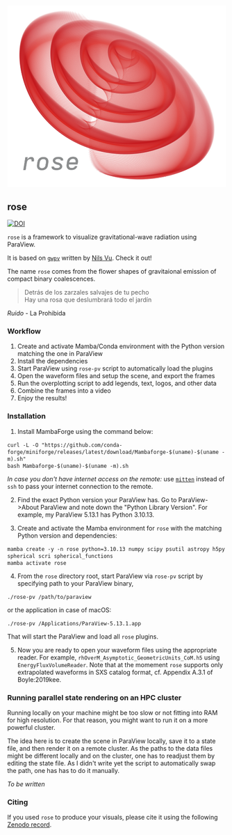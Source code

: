 ![The rose](rose.png)


## rose

[![DOI](https://zenodo.org/badge/546645837.svg)](https://doi.org/10.5281/zenodo.14627565)

`rose` is a framework to visualize gravitational-wave radiation using ParaView.

It is based on [`gwpv`](https://github.com/nilsvu/gwpv) written by [Nils Vu](https://github.com/nilsvu). Check it out!

The name `rose` comes from the flower shapes of gravitaional emission of compact binary coalescences.

> Detrás de los zarzales salvajes de tu pecho \
> Hay una rosa que deslumbrará todo el jardín

_Ruido_ - La Prohibida

### Workflow
1. Create and activate Mamba/Conda environment with the Python version matching the one in ParaView
2. Install the dependencies
3. Start ParaView using `rose-pv` script to automatically load the plugins
4. Open the waveform files and setup the scene, and export the frames
5. Run the overplotting script to add legends, text, logos, and other data
6. Combine the frames into a video
5. Enjoy the results!


### Installation

1. Install MambaForge using the command below:

```shell
curl -L -O "https://github.com/conda-forge/miniforge/releases/latest/download/Mambaforge-$(uname)-$(uname -m).sh"
bash Mambaforge-$(uname)-$(uname -m).sh
```

_In case you don't have internet access on the remote:_ use [`mitten`](https://github.com/unkaktus/mitten) instead of `ssh` to pass your internet connection to the remote.

2. Find the exact Python version your ParaView has. Go to ParaView->About ParaView and note down the "Python Library Version". For example, my ParaView 5.13.1 has Python 3.10.13.

3. Create and activate the Mamba environment for `rose` with the matching Python version and dependencies:

```shell
mamba create -y -n rose python=3.10.13 numpy scipy psutil astropy h5py spherical scri spherical_functions
mamba activate rose
```
4. From the `rose` directory root, start ParaView via `rose-pv` script by specifying path to your ParaView binary, 

```shell
./rose-pv /path/to/paraview
```

or the application in case of macOS:

```shell
./rose-pv /Applications/ParaView-5.13.1.app
```

That will start the ParaView and load all `rose` plugins.

5. Now you are ready to open your waveform files using the appropriate reader. For example, `rhOverM_Asymptotic_GeometricUnits_CoM.h5` using `EnergyFluxVolumeReader`.
Note that at the momement `rose` supports only extrapolated waveforms in SXS catalog format, cf. Appendix A.3.1 of Boyle:2019kee.

### Running parallel state rendering on an HPC cluster

Running locally on your machine might be too slow or not fitting into RAM for high resolution. For that reason, you might want to run it on a more powerful cluster.

The idea here is to create the scene in ParaView locally, save it to a state file, and then render it on a remote cluster. As the paths to the data files might be different locally and on the cluster, one has to readjust them by editing the state file. As I didn't write yet the script to automatically swap the path, one has has to do it manually.

_To be written_

### Citing

If you used `rose` to produce your visuals, please cite it using the following [Zenodo record](https://doi.org/10.5281/zenodo.14627565).